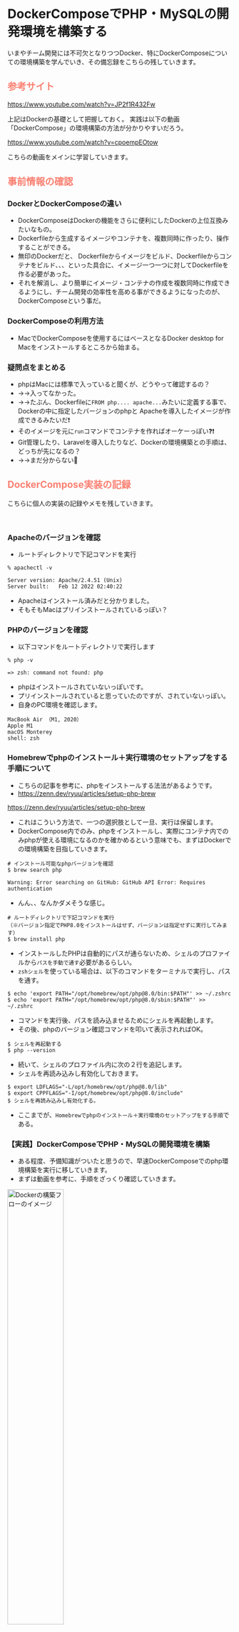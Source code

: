 # DockerComposeでPHP・MySQLの開発環境を構築する

いまやチーム開発には不可欠となりつつDocker、特にDockerComposeについての環境構築を学んでいき、その備忘録をこちらの残していきます。


## <font color="Salmon">参考サイト</font>


https://www.youtube.com/watch?v=JP2f1R432Fw

上記はDockerの基礎として把握しておく。
実践は以下の動画「DockerCompose」の環境構築の方法が分かりやすいだろう。

https://www.youtube.com/watch?v=cpoempEOtow

こちらの動画をメインに学習していきます。


## <font color="Salmon">事前情報の確認</font>

### DockerとDockerComposeの違い

- DockerComposeはDockerの機能をさらに便利にしたDockerの上位互換みたいなもの。
- Dockerfileから生成するイメージやコンテナを、複数同時に作ったり、操作することができる。
- 無印のDockerだと、 Dockerfileからイメージをビルド、Dockerfileからコンテナをビルド、、、といった具合に、イメージ一つ一つに対してDockerfileを作る必要があった。
- それを解消し、より簡単にイメージ・コンテナの作成を複数同時に作成できるようにし、チーム開発の効率性を高める事ができるようになったのが、DockerComposeという事だ。

### DockerComposeの利用方法
- MacでDockerComposeを使用するにはベースとなるDocker desktop for Macをインストールするところから始まる。


### 疑問点をまとめる
- phpはMacには標準で入っていると聞くが、どうやって確認するの？
- →→入ってなかった。
- →→たぶん、Dockerfileに`FROM php.... apache...`みたいに定義する事で、Dockerの中に指定したバージョンのphpと Apacheを導入したイメージが作成できるみたいだ❗️
- そのイメージを元に`run`コマンドでコンテナを作ればオーケーっぽい❓❗️
- Git管理したり、Laravelを導入したりなど、Dockerの環境構築との手順は、どっちが先になるの？
- →→まだ分からない🤷



## <font color="Salmon">DockerCompose実装の記録</font>


こちらに個人の実装の記録やメモを残していきます。

<br>

### Apacheのバージョンを確認
- ルートディレクトリで下記コマンドを実行

```terminal
% apachectl -v

Server version: Apache/2.4.51 (Unix)
Server built:   Feb 12 2022 02:40:22
```
- Apacheはインストール済みだと分かりました。
- そもそもMacはプリインストールされているっぽい？

### PHPのバージョンを確認
- 以下コマンドをルートディレクトリで実行します

```terminal
% php -v

=> zsh: command not found: php
```

- phpはインストールされていないっぽいです。
- プリインストールされていると思っていたのですが、されていないっぽい。
- 自身のPC環境を確認します。

```terminal
MacBook Air （M1, 2020）
Apple M1
macOS Monterey
shell: zsh
```

### Homebrewでphpのインストール＋実行環境のセットアップをする手順について

- こちらの記事を参考に、phpをインストールする法法があるようです。
- https://zenn.dev/ryuu/articles/setup-php-brew

https://zenn.dev/ryuu/articles/setup-php-brew

- これはこういう方法で、一つの選択肢として一旦、実行は保留します。
- DockerCompose内でのみ、phpをインストールし、実際にコンテナ内でのみphpが使える環境になるのかを確かめるという意味でも、まずはDockerでの環境構築を目指していきます。


```terminal
# インストール可能なphpバージョンを確認
$ brew search php

Warning: Error searching on GitHub: GitHub API Error: Requires authentication
```
- んん、、なんかダメそうな感じ。


```terminal
# ルートディレクトリで下記コマンドを実行
（※バージョン指定でPHP8.0をインストールはせず、バージョンは指定せずに実行してみます）
$ brew install php
```

- インストールしたPHPは自動的にパスが通らないため、シェルのプロファイルから`パスを手動で通す`必要があるらしい。
- `zshシェル`を使っている場合は、以下のコマンドをターミナルで実行し、パスを通す。

```terminal
$ echo 'export PATH="/opt/homebrew/opt/php@8.0/bin:$PATH"' >> ~/.zshrc
$ echo 'export PATH="/opt/homebrew/opt/php@8.0/sbin:$PATH"' >> ~/.zshrc
```


- コマンドを実行後、パスを読み込ませるためにシェルを再起動します。
- その後、phpのバージョン確認コマンドを叩いて表示されればOK。

```terminal
$ シェルを再起動する
$ php --version
```

- 続いて、シェルのプロファイル内に次の２行を追記します。
- シェルを再読み込みし有効化しておきます。

```terminal:~/.zshrc
$ export LDFLAGS="-L/opt/homebrew/opt/php@8.0/lib"
$ export CPPFLAGS="-I/opt/homebrew/opt/php@8.0/include"
$ シェルを再読み込みし有効化する。
```

- ここまでが、`Homebrewでphpのインストール＋実行環境のセットアップをする手順`である。


### 【実践】DockerComposeでPHP・MySQLの開発環境を構築

- ある程度、予備知識がついたと思うので、早速DockerComposeでのphp環境構築を実行に移していきます。
- まずは動画を参考に、手順をざっくり確認していきます。


<img src="https://qiita-image-store.s3.ap-northeast-1.amazonaws.com/0/3486945/762f4f2e-3214-fbeb-4fe2-602ec983f168.jpeg" alt="Dockerの構築フローのイメージ" width=50% height=50%>


<img src="https://qiita-image-store.s3.ap-northeast-1.amazonaws.com/0/3486945/966c12b3-0a83-ddda-1019-3ba00b803ca9.jpeg" alt="" width=50% height=50%>


<br>

### <font color="Green">0. Gitでバージョン管理する事前設定</font>

- まずはGit管理下におきたいので、GitHubで`DockerCompose`リポジトリを作成し、`workspace`ディレクトリ配下に`git clone`します。

```terminal
バージョン管理するためにGitHubにprivateリポジトリを作成する。
$ GitHubにログインしてnewページから新しいリポジトリを作成
$ README.mdはあらかじめリモートリポジトリで自動生成しておいた。これでリモートリポジトリで、自動的にmainブランチとREADME.mdが生成される。


ローカルにて、クローンしたいディレクトリにcdコマンドで移動してクローンする。
$ git cd ~/workspace
$ git clone git@github.com:******/DockerCompose.git

ローカルにて、クローンしたディレクトリに移動する。
$ cd DockerCompose
$ git branch  # 予めREADME.mdがmainブランチに作成されている状態になっている。


readmeブランチにて、README.mdファイルを適当に更新してみる。
$ git checkout -b first_commit
$ git branch  # ブランチが移動している事を確認
$ ローカルでREADME.mdファイルを編集・更新

一度コミット〜プルリクエスト〜マージ〜プルできるか確認。
$ git add .
$ git commit -m "first_commit"
$ git log
$ git push
$ git push --set-upstream origin first_commit
$ git log
$ プルリクエストを作成
$ リモートでマージ
$ git checkout main
$ git pull origin main

ローカルのブランチはこまめに削除してOK。
$ git branch -d first_commit
```


- ここまでに、Git管理に成功し、ローカルにリポジトリができていればOK。


<br>

### <font color="Green">1. Dockerアプリのインストール</font>

- すでにインストール済みなので飛ばします。

<br>



### <font color="Green">2. 必要なフォルダ・ファイルを作成</font>

- 以下のディレクトリを作っていきます。

<img src="https://qiita-image-store.s3.ap-northeast-1.amazonaws.com/0/3486945/c42a014e-99f2-e1c8-9566-26d1cac2d8e2.jpeg" alt="ディレクトリ構成のイメージ" width=50% height=50%>


```terminal
$ DockerCompose % tree
.
├── README.md
├── app
│   ├── Dockerfile
│   └── src
│       └── index.php
├── compose.yml
└── mysql
    └── initdb.d
        └── init.sql

5 directories, 5 files
```

```terminal
$ git status -u
Untracked files:
  (use "git add <file>..." to include in what will be committed)
	app/Dockerfile
	app/src/index.php
	compose.yml
	mysql/initdb.d/init.sql
```


<br>
<hr>


***一旦ここまでをコミットするのですが、その前にGit管理をしやすくするための設定を行います***

- `.gitignore`ファイルをルートディレクトリ配下に作成し、`.DS_Store`をGit管理から除外します。
- さらに空のフォルダがコミット対象から外れてしまうリスクを回避するため、各ディレクトリ配下に`.gitkeep`ファイルを作成します。

```terminal
# Mac OS
.DS_Store
```

```terminal
$ touch .gitkeep # 各ディレクトリに作成
```

```terminal
$ git status -u

Untracked files:
  (use "git add <file>..." to include in what will be committed)
	.gitignore
	.gitkeep
	app/.gitkeep
	app/Dockerfile
	app/src/index.php
	compose.yml
	mysql/.gitkeep
	mysql/initdb.d/init.sql
```

***ここまで出来たらコミット〜プルリクエスト〜マージ〜プルまで実施します***

```terminal
$ git add .
$ git status -u
$ git commit -m "【Add】DockerおよびPHP環境構築に必要なフォルダ・ファイルを作成"
$ git log
$ git push
$ プルリクエストを作成
$ リモートブランチmainにマージ
$ git checkout main
$ git pull origin main
$ git log
$ git checkout log # 再びローカルの実装ブランチに戻って次の作業に備えます
```

- さらに、ここまでの記録をREADME.mdに追記して更新します。
- 更新したら`README.mdの更新2`のコミットも行っておきます。



<br>
<hr>


### <font color="Green">3. Dockerfileの作成</font>

***<font color="Red">※動画10分00秒あたりから</font>***


- `最終目標`：DockerComposeでコンテナを複数個を一発で簡単に作成・削除できるようにしたい。
- そのためには、`コンテナ`を作るための`イメージ`が必要。
- `イメージ`を作るには`Dockerfile`を自作していく必要がある。
- ということで、次は`Dockerfile`の作成を行なっていきます。
- `Dockerfile`に以下のように記述していきます。

<br>

- `php`用の`Dockerfile`を作るためのイメージは`Docker Hub`という公式ドキュメントから参照します。
- https://hub.docker.com/
- dockerhubのサイトから検索で`php`でキーワード検索する
- すると、`DOCKER OFFICIAL IMAGE`というphpのイメージがすぐ見つかるのでそれをクリック。
- `How to use this image`でイメージを指定行きましょう。
- 今回は、`php`と`Apache`を導入したいと言う目的があるので、それを検索して調べる。
- 手順としてはphpでオフィシャルイメージのページから`Tags`タブをクリックし、検索窓に`apache`と入力して検索する。
- すると、phpとapache、両方を含んだイメージの使用例、ドキュメントが見つけられます。
- 今回は、このイメージで試してみます。
- <a href="https://hub.docker.com/layers/library/php/8.3.0-apache/images/sha256-10d28c0b61b45dc045ec7a2d0d853e90d275c14d4f2e756e126e8d0bd8457a92?context=explore">php:8.3.0-apache linux/arm64/v8</a>
- 理由は、Applesillicon、M1チップで使えるイメージが、これだと考えたから。参考にしたのはこちらのドキュメントです。
- https://matsuand.github.io/docs.docker.jp.onthefly/desktop/mac/apple-silicon/
- phpのバージョンはひとまず最新の8.3を採用してみます。



```dockerfile
# ~/workspace/DockerCompose/app/Dockerfile
# phpとapacheのイメージ
FROM php:8.3.0-apache
```

- イメージはこれで決まり。
- 次に MySQLを導入するための記述をしていく。
- 今回はphpと Apacheによって構成されたWebサーバーから、DBすなわちMySQLへ接続する必要がある。
- MySQLを指定するには、パッケージというものをインストールする必要がある。
- インストールするには同じく`Dockerfile`内に、`RUN`というコマンドを打ち込む必要がある。
- 以下のように記述します。


```dockerfile
# ~/workspace/DockerCompose/app/Dockerfile
# MySQLのパッケージ
RUN apt update \
    && docker-php-ext-install pdo_mysql
```

***[意味]***
- `apt update`しつつ
- `&&` かつ次のコマンドを実行します。
- `docker-php-ext-install`でphpの拡張ファイルをいい感じにインストールしてね。
- `pdo_mysql`でMySQLに接続してね。

これらの指令を行うコードとなる。

<br>

- 続いて、メインコンテンツとなる`index.php`の中身を実装していく。
- 今回のコードは主題ではないので、多くは語られていない。
- 大まかな内容としては、
- インストールしたMySQLパッケージから特定のクエリを発行し、`var_dump`で出力するという、非常に簡素なビューおよびモデル（DB）の連携を示しています。
- ソースコードは動画の提供者様のGitHubから拝借します。
- https://github.com/fuku-youtube/php-mysql-docker-compose



```php
<!-- ~/workspace/DockerCompose/app/src/index.php -->

<?php

// 接続
// hostはコンテナ名を記載する
$dsn = 'mysql:dbname=test_db;host=run-php-db;';
$user = 'test';
$password = 'test';

try {
    $pdo = new PDO($dsn, $user, $password);
    $sth = $pdo->query("SELECT * FROM users WHERE id = 1");
    $user = $sth->fetch(PDO::FETCH_ASSOC);
    var_dump($user);
} catch (PDOException $e) {
    print('Error:'.$e->getMessage());
    exit;
}
```

- 本工程では、以下の通り、2つのファイルにコードを記述しました。

```terminal
$ git status -u
Changes not staged for commit:
  (use "git add <file>..." to update what will be committed)
  (use "git restore <file>..." to discard changes in working directory)
	modified:   app/Dockerfile
	modified:   app/src/index.php
```

***<font color="Red">※動画14分23秒あたりから</font>***

***MySQLの準備***

- 作成したDockerfileからイメージを作成していく。
- その前に、MySQLファイルの定義が先。

```sql
CREATE TABLE test_db.users (
    id      INT             NOT NULL,
    first_name  VARCHAR(14)     NOT NULL,
    age         INT,  
    PRIMARY KEY (id)
);

INSERT INTO `users` VALUES (1, 'Fuku', 30)
```

- `test_db`というタイトルのデータベースに、`test_db.users`という名前のテーブルを`CREATE`してね。という内容。
- `test_db`というタイトル名は、先ほどの`index.php`にて定義している。
- `users`テーブルから情報をひとつ取得すると言うクエリの定義も、先ほどの`index.php`にて定義している。
- `users`には、`id`や`first_name`そして`age`カラムを用意している。
- ここまで定義したテーブルやテーブル内のカラムに対して、、、
- 次の行の`INSERT INTO`にて、引数に id=1, first_name=tanaka, age=35という情報を入力してユーザーを一つ作成するようにこの`SQL`ファイルで指示している。
- ざっくり言うと、ここではテーブルを作って、その中にデータを入れるというクエリを、この`init.sql`ファイルでは定義した。

<br>

### <font color="Green">4. docker-compose.ymlの実装</font>

***<font color="Red">※動画15分11秒あたりから</font>***

- `compose.yml`ファイルにコードを記述していきます。
- これは今回の主題である`DockerCompose`というツールを使って開発環境を構築するための指示書みたいなファイルとなります。
- ここで、使用するDBやWebサーバーを指定していったり、コンテナ起動のポート番号の指定、コンテナ削除後の永続化を実現する定義などを記述します。
- ソースコードは動画up主様のGitHubをそのまま転載させていただきました。
- https://github.com/fuku-youtube/php-mysql-docker-compose

```yml
# パス：　~/workspace/DockerCompose/compose.yml
# 1番上の階層、決まり文句のようなもの。
services:
  # 2番目の階層、作りたいコンテナを定義する。任意の名前をつけられる。
  php-app:
    # コンテナ名
    container_name: run-php-app
    # ビルドするDockerfileの場所（相対パスで指定してあげる。）
    build: ./app
    # ポート（左側はローカルPCのポート番号:右側はコンテナ側のポート番号）
    # ポート番号も任意で決めることはできるが、番号にはルールがあるのでカスタムする際は知識が必要。
    ports:
      - "18080:80"
    # ローカルPCとコンテナ間でディレクトリをバインド（同期）できる
    # （左側はローカルPCの相対パス:右側はコンテナのパス）を指定する
    # 「/var/www/html/」は Apacheのドキュメントルートがこれであるというルールに従っている。
    volumes:
      - ./app/src:/var/www/html/
    # 利用するネットワーク
    networks:
      - php-mysql-networks
    # 指定したサービスの後にコンテナを起動する
    # 必ずDBを先に起動してからコンテナを起動するように指示している。
    depends_on:
      - php-db
  php-db:
    # 今回はDockerfileを使うまでもない簡素なappであるため、省略している。いきなりイメージの指定から記述している。
    # imageはDockerHubの公式ドキュメントに記述の仕方が指南されているのでチェックする。
    image: mysql:8.0
    # コンテナ名「run-php-db」は、index.phpの「host=run-php-db」で指定した名前を持ってきている。
    # ここの名前を間違えると動かないので注意する。
    container_name: run-php-db
    ports:
      - "3307:3306"
    # コンテナの環境変数を指定できる
    # コンテナ内で共通に使えるようになる設定・定義であると認識しておく。
    environment:
      - MYSQL_ROOT_PASSWORD=root # MySQLに接続するスーパーユーザー最高権限を持つユーザーのパスワード
      - MYSQL_USER=test # MySQLを操作するユーザーの名前
      - MYSQL_PASSWORD=test # MySQLを操作するユーザーのパスワード
      - MYSQL_DATABASE=test_db # これを指定してあげるとDBを勝手に作ってくれる。この名称はindex.phpで定義したDB名を指します。
    # volumesは、ローカルで設定したinit.sqlの設定をコンテナで実行したいよね。という希望を叶える定義の場所
    # DBの永続化のボリュームも指定できる
    volumes:
      # 左はローカルPCのMySQLの相対パス：右はコンテナのMySQL実行場所の相対パス
      # /docker-entrypoint-initdb.dは、MySQLを勝手に実行してくれる、Dockerで決められている便利な場所である。
      - ./mysql/initdb.d:/docker-entrypoint-initdb.d
      # DBの永続化をさせる定義。コンテナを削除したときに、DBの中身も消えてしまう。それを防ぐのが下記の設定である。
      - mysql-data:/var/lib/mysql
    networks:
      # phpとDBで同じネットワーク名を定義することで、コンテナ同士で接続してくれるようになる。
      # あえてここで任意の名前を決めなくてもいいっちゃいいのだが、本動画では分かりやすく伝えるために任意の名前をphpとdbで揃えている。
      - php-mysql-networks
  # DBをUIで確認できるツール
  php-adminer:
    container_name: adminer
    # イメージ名もDockerHubで探すことができる。
    image: adminer:4.8.1
    ports:
      - 8081:8080
    networks:
      # ここも、phpとdb同様、同じ名前のネットワーク名を指定してあげる。
      - php-mysql-networks
      # ここも同様、同じ名前のDB名を指定してあげる。
    depends_on:
      - php-db
# 任意のボリュームを作る(DBの永続化用)
# serviciesと同じく1階層目に書くのがルール。
volumes:
  # ここでmysql-dataという名前のDBを指定（⤴のvoluemsの永続化設定で指定した名前）することで、「php-db」のDBのデータを永続化してくれる。
  mysql-data:
# 任意のネットワークを作る(わかりやすくするため)
# ここも第一階層に作らなければならない。
networks:
  php-mysql-networks:
```

***上記コードのメモ***

- `compose.yml`の記述方法にはルールがある。
- ルールについては公式リファレンスなどを参考にする。
- Google検索で「compose yml 公式リファレンス」などと検索してみて調べる。
- https://docs.docker.jp/v1.12/compose/compose-file.html

<br>
- 1階層目は決まり文句`sevices`を配置
- 2階層目は、作りたいコンテナを定義する。名前は任意でOK。ここでは、以下のように3つのコンテナを作成する定義を実装している。以下3つのコンテナ名を定義した。
- 今回は、servicesを3つ作りたい。
- `php`　と `MySQL(DB)`と `Adminer（DBをUIで確認できるDB管理ツール）`、この3つを定義してあげたわけだ。

```yml
php-app:
php-db:
php-adminer:
```

<br>


### <font color="Green">5. Dockerfileからイメージを作成・コンテナを起動</font>

- 上記の実装ができたら`DockerCompose`でのコンテナ作成の準備完了。
- ここからターミナルでコマンドを使い、Dockerfileからイメージの作成〜コンテナの起動をおこなっていくことができる。


1. まずはDockerDesktopアプリケーションを起動する。
1. ターミナルで対象のルートディレクトリに移動する。`cd ~/workspace/DockerCompose`（このとき、配下に必ず`compose.yml`ファイルがあるディレクトリでコマンドを実行する）
1. 次のコマンドを叩く `docker compose up -d`
1. 上手くいけば、5分くらい待つとイメージ・コンテナが作成・起動する

<br>

- 下記のように、コンテナ・イメージ・ボリュームがDockerDesktopに生成された。
- `in use`は`使用中`という意味
- `Running`は起動中という意味

<img src="https://qiita-image-store.s3.ap-northeast-1.amazonaws.com/0/3486945/f9a1d6bf-927d-1278-a91c-1f1a7cc41e35.jpeg" alt="コンテナ・イメージ作成の結果画像" width=50% height=50%>


- 次のように、DockerDesktopアプリのコンテナメニューから、phpのポスト番号をクリックすると、Apacheを解して、Webサーバーが起動し、ブラウザのローカルホストでUIを確認することができる。

<img src="https://qiita-image-store.s3.ap-northeast-1.amazonaws.com/0/3486945/670e62d7-a72a-4973-1613-40815ee7a3cb.jpeg" alt="" width=50% height=50%>

- Adminerを使えば、データベースの中身をブラウザUIで確認することもできる。
- `compose.yml`で定義したユーザー名やパスワード、DB名を入力すればログインして中身を確認できる。

<img src="https://qiita-image-store.s3.ap-northeast-1.amazonaws.com/0/3486945/d409a889-f902-a257-c934-d4f7b20ab765.jpeg" alt="" width=50% height=50%>


<br>

### <font color="Green">6. コンテナの停止・削除</font>

- 最後に`コンテナは使い捨て`と言うように、作業が終わったら簡単に削除することができるので、やってみる。
- ターミナルコマンドは`docker compose down`
- これでコンテナを削除することができる。
- イメージは残るので、次にコンテナを起動させる際はもっと早く起動させることができる。
- DBは永続化させる設定を行なっているので、以前作成したDBの`user`情報は残ったまま、コンテナをビルドすることができで便利。

<br>

- コンテナは削除された。
<img src="https://qiita-image-store.s3.ap-northeast-1.amazonaws.com/0/3486945/ee3befcd-2ea9-a493-c630-59bcb17c0355.jpeg" alt="" width=50% height=50%>

- イメージ・DBは残っている。

<img src="https://qiita-image-store.s3.ap-northeast-1.amazonaws.com/0/3486945/45ea2400-997b-49a6-d298-6bb4e25b55b4.jpeg" alt="" width=50% height=50%>

<img src="https://qiita-image-store.s3.ap-northeast-1.amazonaws.com/0/3486945/a76fd470-a02a-ab28-173a-970780149540.jpeg" alt="" width=50% height=50%>


今後は以下コマンドでコンテナの起動・削除を行う。
```terminal
$ docker compose up -d --build
$ docker compose down
```
- オプションコマンド`-d`は`デタッチモード`と呼ばれる。
- コンテナを作成するときにバックグラウンドで処理してくれる。一応つけておきたいコマンドである。
- オプションコマンド`--build`はその名の通りビルドする意味。
- 役割は、DBに変更があった場合に`新しい情報に更新した上でコンテナを作成してくれる。`
- DBの情報を変更は頻繁にあるため、できれば毎回つけて実行したいオプションコマンドである。


<br>

- 以上で動画の内容は終了となります。
- Laravelの環境構築をどうするかは、また改めて別ドキュメントを調べてやってみることにします。
- ここまでをコミットして一旦終わりとします。


<br>


## <font color="Salmon">DockerComposeに関する その他メモ・補足</font>

- `DockerCompose`でコンテナ作成の定義をするために、今回の例では、`compose.yml`ファイルを作成したが、`docker-compose.yml`というファイルで作成することもできるようだ。
- 違いはよくわからないが、どちらも、`DockerCompose`でコンテナを作る目的という意味ではおそらく同じだと思われます。（個人的推論）


## <font color="Salmon">Laravelの導入</font>

- ここまで、Git管理の設定
- DockerComposeの環境開発の構築
- 大まかにこの2つを実行してきた。
- さらに、フレームワークであるLaravelを導入したい。
- 順序としては、DockerComposeの環境構築が終わった次というタイミングでOKっぽいよ❗️よかった。
- 参考サイトはこちらのYouTube動画を取り上げさせていただきます。


https://www.youtube.com/watch?v=2Tkd_qYOM9A&t=399s

***<font color="Red">※動画13分00秒あたりから</font>***

- LaravelをDocker環境で使うには、まずコンテナの中に入る必要があある。
- コンテナの中に入るコマンドは`docker exec -it [phpのapp名] bash`
- 順番はまず`docker-compose up`でコンテナを作成・起動してから。

```terminal
$ cd ~/ # まずはルートディレクトリに移動
$ docker compose up -d --build # コンテナを作成・起動させる。
$ docker exec -it run-php-app bash # 「phpのコンテナ名」を指定している。 
```
- コンテナ名は、`compose.yml`で定義している。
- ここでうまくコマンドが通ると、コマンドが変化する。

```terminal
$ docker exec -it run-php-app bash
root@e1f3debbc05c:/var/www/html#
```
- 上記出力は、`自身のローカルPCのルート` ： `Apacheのルートディレクトリ` だと思う。
- 上記のようになると、ターミナルコマンドから、Dockerの指定したコンテナ内に入ったことになる。
- 試しにここで、`ls`コマンドを打つと、こうなる。

```terminal
root@e1f3debbc05c:/var/www/html# ls
index.php
```

- 上記のように、php-appのコンテナに入ったので、index.phpがディレクトリ配下に格納されているのがわかる。
- この状態でLaravelを導入するコマンドを叩く

```docker
$ composer create-project "laravel/laravel"
```
- なお、`"laravel/laravel=5.8"`とか`"laravel/laravel=6.*"`のように、バージョンを指定することもできる。
- バージョンを指定しないと、最新バージョンがインストールされる。


```terminal
root@e1f3debbc05c:/var/www/html#
$ composer create-project "laravel/laravel" app
```

- 最後のappは任意のディレクトリ名で良い。
- ここで指定したディレクトリの配下にLaravelがインストールされる。
- しかし、今回はエラーが発生

```terminal
root@e1f3debbc05c:/var/www/html# composer create-project "laravel/laravel" app

bash: composer: command not found
```

- どうやら、composerがインストールされていないことが原因のようだ。
- また、コンテナ外では使えるが、内に入ると、composerコマンドが使えない。という例もあるようだ。
- そんな時の対処方法としては、、、いかに記述します。



***<font color="Red">※動画14分00秒あたりから</font>***

## ***<font color="Red">Laravelをインストールするために必要なcomposerを導入するための実装</font>***


:::note
- Dockerのイメージをビルドするときにcomposerをインストールすれば解決するみたい。
- つまり、イメージを作成するDockerfileに、composerをインストールを記述をすれば、`compose up -d --build`したときに、composerをインストールしてくれると思われる。
:::


***【参考】***

https://qiita.com/aki-743/items/81bbd43812d976e75437

https://www.youtube.com/watch?v=2Tkd_qYOM9A&t=399s

https://www.youtube.com/results?search_query=DockerCompose+Laravel+環境構築

<hr>

```dockerfile
FROM php:8.3.0-apache

RUN apt update \
    && docker-php-ext-install pdo_mysql

# composer
ENV COMPOSER_ALLOW_SUPERUSER 1
ENV COMPOSER_HOME /composer
ENV PATH $PATH:/composer/vendor/bin

# install composer
RUN php -r "copy('https://getcomposer.org/installer', 'composer-setup.php');" \
  && php composer-setup.php \
  && php -r "unlink('composer-setup.php');" \
  && mv composer.phar /usr/local/bin/composer
```

<br><br><br><br>

上記ではうまくいきませんでした。
よくわからないので、Laravelの環境構築は、またの機会に行います。
今回は、dockercomposeでの開発環境の構築方法をメインで学ぶことができました。
これにて終了とします。




***【補足】Apacheとnginxの違い***

- 生成 AI は試験運用中です。
- Laravel には Apache と Nginx という 2 つの Web サーバーソフトがサポートされています
- Apache は動的コンテンツ処理を得意としており、小中規模向けの Web サーバーです。一方、Nginx 
- 静的コンテンツをメインに大規模な処理や並列処理を得意としています。﻿
- Nginx のメリットは次のとおりです。﻿
- 処理速度が高速
- 大量かつ高速に処理を実行できる
- ユーザーの利便性を向上させる機能が備わっている
- メモリ消費量を抑えることができる
- Nginx のデメリットは次のとおりです。﻿
- 動的コンテンツの処理が得意ではない
- 拡張機能が比較的少ない
- 初心者向けのドキュメントが少ない
- Apache は Nginx よりも多くの機能を備えていますが、Nginx は静的ファイルの高速な処理速度を実現しています。﻿




<br><br><br><br><br><br><br>


## <font color="Salmon">🗒よく使うタグ</font>

`## <font color="Salmon">サーモンピンク</font>`

`### <font color="Green">グリーン</font>`

`<img src="" alt="" width=50% height=50%>`


<br><br><br><br><br><br><br>

